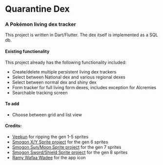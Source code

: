# Quarantine Dex

### A Pokémon living dex tracker

This project is written in Dart/Flutter.  The dex itself is implemented as a SQL db.

#### Existing functionality

This project already has the following functionality included:

- Create/delete multiple persistent living dex trackers
- Select between National dex and various regional dexes
- Select between normal dex and shiny dex
- Form tracker for full living form dexes, includes exception for Alcremies
- Searchable tracking screen

#### To add

- Choose between grid and list view

#### Credits:

- [Veekun](https://veekun.com/dex/downloads) for ripping the gen 1-5 sprites
- [Smogon X/Y Sprite project](https://www.smogon.com/forums/threads/x-y-sprite-project.3486712/) for the gen 6 sprites
- [Smogon Sun/Moon Sprite project](https://www.smogon.com/forums/threads/sun-moon-sprite-project.3577711/) for the gen 7 sprites
- [Smogon Sword/Shield Sprite project](https://www.smogon.com/forums/threads/sword-shield-sprite-project.3647722/) for the gen 8 sprites
- [Ramy Wafaa Wadee](https://www.iconfinder.com/roundicons) for the app icon

